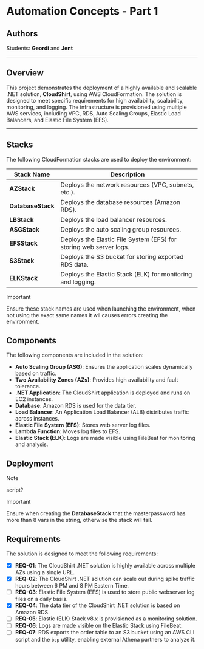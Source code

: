 # Automation Concepts - Part 1

## Authors
Students: **Geordi** and **Jent**

---

## Overview

This project demonstrates the deployment of a highly available and scalable .NET solution, **CloudShirt**, using AWS CloudFormation. The solution is designed to meet specific requirements for high availability, scalability, monitoring, and logging. The infrastructure is provisioned using multiple AWS services, including VPC, RDS, Auto Scaling Groups, Elastic Load Balancers, and Elastic File System (EFS).

---

## Stacks
The following CloudFormation stacks are used to deploy the environment:

| **Stack Name**   | **Description**                                      |
|-------------------|------------------------------------------------------|
| **AZStack**       | Deploys the network resources (VPC, subnets, etc.). |
| **DatabaseStack** | Deploys the database resources (Amazon RDS).        |
| **LBStack**       | Deploys the load balancer resources.                |
| **ASGStack**      | Deploys the auto scaling group resources.           |
| **EFSStack**      | Deploys the Elastic File System (EFS) for storing web server logs. |
| **S3Stack**       | Deploys the S3 bucket for storing exported RDS data. |
| **ELKStack**      | Deploys the Elastic Stack (ELK) for monitoring and logging. |

> [!IMPORTANT] 
> Ensure these stack names are used when launching the environment,
> when not using the exact same names it wil causes errors creating 
> the environment.

## Components
The following components are included in the solution:

- **Auto Scaling Group (ASG)**: Ensures the application scales dynamically based on traffic.
- **Two Availability Zones (AZs)**: Provides high availability and fault tolerance.
- **.NET Application**: The CloudShirt application is deployed and runs on EC2 instances.
- **Database**: Amazon RDS is used for the data tier. 
- **Load Balancer**: An Application Load Balancer (ALB) distributes traffic across instances.
- **Elastic File System (EFS)**: Stores web server log files.
- **Lambda Function**: Moves log files to EFS.
- **Elastic Stack (ELK)**: Logs are made visible using FileBeat for monitoring and analysis.

## Deployment 
> [!NOTE] 
> script?

> [!IMPORTANT] 
> Ensure when creating the **DatabaseStack** that the masterpassword has
> more than 8 vars in the string, otherwise the stack will fail.


## Requirements
The solution is designed to meet the following requirements:

- [x] **REQ-01**: The CloudShirt .NET solution is highly available across multiple AZs using a single URL.
- [x] **REQ-02**: The CloudShirt .NET solution can scale out during spike traffic hours between 6 PM and 8 PM Eastern Time.
- [ ] **REQ-03**: Elastic File System (EFS) is used to store public webserver log files on a daily basis.
- [x] **REQ-04**: The data tier of the CloudShirt .NET solution is based on Amazon RDS.
- [ ] **REQ-05**: Elastic (ELK) Stack v8.x is provisioned as a monitoring solution.
- [ ] **REQ-06**: Logs are made visible on the Elastic Stack using FileBeat.
- [ ] **REQ-07**: RDS exports the order table to an S3 bucket using an AWS CLI script and the `bcp` utility, enabling external Athena partners to analyze it.
